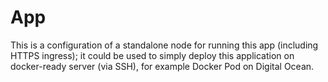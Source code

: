 # App

This is a configuration of a standalone node for running this app (including HTTPS ingress); it could be used to simply deploy this application on docker-ready server (via SSH), for example Docker Pod on Digital Ocean.
